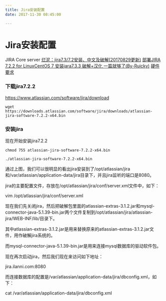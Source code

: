 ```yaml
---
title: Jira安装配置
date: 2017-11-30 08:45:00

---
```

# Jira安装配置
JIRA Core server
[烂泥：jira7.3/7.2安装、中文及破解(20170829更新)](https://www.ilanni.com/?p=12119)
[部署JIRA 7.2.2 for Linux](http://www.yfshare.vip/2017/05/09/%E9%83%A8%E7%BD%B2JIRA-7-2-2-for-Linux/)[CentOS 7 安装jara7.3.3 破解+汉化 一篇就够了(By-Ruicky)](http://blog.wangruirui.cn/2017/04/26/jara-install/)
[硬件要求](https://confluence.atlassian.com/doc/server-hardware-requirements-guide-30736403.html)

### 下载jira7.2.2
https://www.atlassian.com/software/jira/download

`wget https://downloads.atlassian.com/software/jira/downloads/atlassian-jira-software-7.2.2-x64.bin`

### 安装jira
现在开始安装jira7.2.2

```
chmod 755 atlassian-jira-software-7.2.2-x64.bin

./atlassian-jira-software-7.2.2-x64.bin
```

通过上图，我们可以很明显的看出jira安装到了/opt/atlassian/jira和/var/atlassian/application-data/jira目录下，并且jira监听的端口是8080。

jira的主要配置文件，存放在/opt/atlassian/jira/conf/server.xml文件中，如下：

vim /opt/atlassian/jira/conf/server.xml

现在我们先关闭jira，然后把破解包里面的atlassian-extras-3.1.2.jar和mysql-connector-java-5.1.39-bin.jar两个文件复制到/opt/atlassian/jira/atlassian-jira/WEB-INF/lib/目录下。

其中atlassian-extras-3.1.2.jar是用来替换原来的atlassian-extras-3.1.2.jar文件，用作破解jira系统的。

而mysql-connector-java-5.1.39-bin.jar是用来连接mysql数据库的驱动软件包。

现在再次启动jira，然后我们现在来访问如下地址：

jira.ilanni.com:8080

而连接数据库的配置是/var/atlassian/application-data/jira/dbconfig.xml，如下：

cat /var/atlassian/application-data/jira/dbconfig.xml